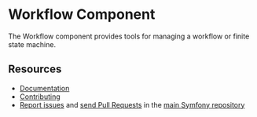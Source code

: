 Workflow Component
===================

The Workflow component provides tools for managing a workflow or finite state
machine.

Resources
---------

  * [Documentation](https://symfony.com/doc/current/components/workflow.html)
  * [Contributing](https://symfony.com/doc/current/contributing/index.html)
  * [Report issues](https://github.com/symfony/symfony/issues) and
    [send Pull Requests](https://github.com/symfony/symfony/pulls)
    in the [main Symfony repository](https://github.com/symfony/symfony)
